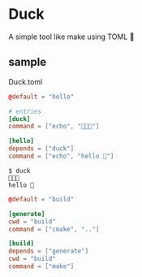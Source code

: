 # Duck
A simple tool like make using TOML 🦆

## sample

Duck.toml

```toml
@default = "hello"

# entries
[duck]
command = ["echo", "🐣🐣🐣"]

[hello]
depends = ["duck"]
command = ["echo", "hello 🦆"]
```

```
$ duck
🐣🐣🐣
hello 🦆
```

```toml
@default = "build"

[generate]
cwd = "build"
command = ["cmake", ".."]

[build]
depends = ["generate"]
cwd = "build"
command = ["make"]
```

